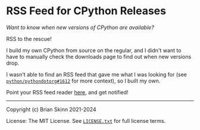 # RSS Feed for CPython Releases

_Want to know when new versions of CPython are available?_

RSS to the rescue!

I build my own CPython from source on the regular, and I didn't want to have to
manually check the downloads page to find out when new versions drop.

I wasn't able to find an RSS feed that gave me what I was looking for (see
[`python/pythondotorg#1612`][#1612] for more context), so I built my own.

Point your RSS feed reader [here][rss xml], and get notified!

----

Copyright (c) Brian Skinn 2021-2024

License: The MIT License. See [`LICENSE.txt`](https://github.com/bskinn/cpython-release-feed/blob/main/LICENSE.txt)
for full license terms.


[#1612]: https://github.com/python/pythondotorg/issues/1612
[rss xml]: https://raw.githubusercontent.com/bskinn/cpython-release-feed/main/feed/feed.rss